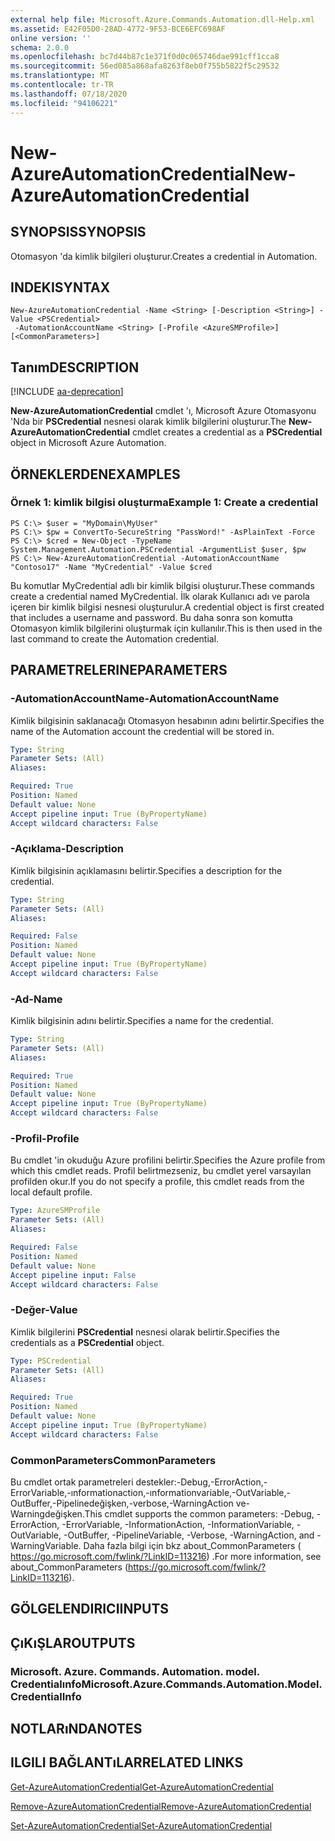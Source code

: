 ```yaml
---
external help file: Microsoft.Azure.Commands.Automation.dll-Help.xml
ms.assetid: E42F05D0-28AD-4772-9F53-BCE6EFC698AF
online version: ''
schema: 2.0.0
ms.openlocfilehash: bc7d44b87c1e371f0d0c065746dae991cff1cca8
ms.sourcegitcommit: 56ed085a868afa8263f8eb0f755b5822f5c29532
ms.translationtype: MT
ms.contentlocale: tr-TR
ms.lasthandoff: 07/18/2020
ms.locfileid: "94106221"
---
```

# <span data-ttu-id="eee23-101">New-AzureAutomationCredential</span><span class="sxs-lookup"><span data-stu-id="eee23-101">New-AzureAutomationCredential</span></span>

## <span data-ttu-id="eee23-102">SYNOPSIS</span><span class="sxs-lookup"><span data-stu-id="eee23-102">SYNOPSIS</span></span>

<span data-ttu-id="eee23-103">Otomasyon 'da kimlik bilgileri oluşturur.</span><span class="sxs-lookup"><span data-stu-id="eee23-103">Creates a credential in Automation.</span></span>

## <span data-ttu-id="eee23-104">INDEKI</span><span class="sxs-lookup"><span data-stu-id="eee23-104">SYNTAX</span></span>

```
New-AzureAutomationCredential -Name <String> [-Description <String>] -Value <PSCredential>
 -AutomationAccountName <String> [-Profile <AzureSMProfile>] [<CommonParameters>]
```

## <span data-ttu-id="eee23-105">Tanım</span><span class="sxs-lookup"><span data-stu-id="eee23-105">DESCRIPTION</span></span>

[!INCLUDE [aa-deprecation](../include/aa-deprecation.md)]

<span data-ttu-id="eee23-106">**New-AzureAutomationCredential** cmdlet 'ı, Microsoft Azure Otomasyonu 'Nda bir **PSCredential** nesnesi olarak kimlik bilgilerini oluşturur.</span><span class="sxs-lookup"><span data-stu-id="eee23-106">The **New-AzureAutomationCredential** cmdlet creates a credential as a **PSCredential** object in Microsoft Azure Automation.</span></span>

## <span data-ttu-id="eee23-107">ÖRNEKLERDEN</span><span class="sxs-lookup"><span data-stu-id="eee23-107">EXAMPLES</span></span>

### <span data-ttu-id="eee23-108">Örnek 1: kimlik bilgisi oluşturma</span><span class="sxs-lookup"><span data-stu-id="eee23-108">Example 1: Create a credential</span></span>
```
PS C:\> $user = "MyDomain\MyUser"
PS C:\> $pw = ConvertTo-SecureString "PassWord!" -AsPlainText -Force
PS C:\> $cred = New-Object -TypeName System.Management.Automation.PSCredential -ArgumentList $user, $pw
PS C:\> New-AzureAutomationCredential -AutomationAccountName "Contoso17" -Name "MyCredential" -Value $cred
```

<span data-ttu-id="eee23-109">Bu komutlar MyCredential adlı bir kimlik bilgisi oluşturur.</span><span class="sxs-lookup"><span data-stu-id="eee23-109">These commands create a credential named MyCredential.</span></span>
<span data-ttu-id="eee23-110">İlk olarak Kullanıcı adı ve parola içeren bir kimlik bilgisi nesnesi oluşturulur.</span><span class="sxs-lookup"><span data-stu-id="eee23-110">A credential object is first created that includes a username and password.</span></span>
<span data-ttu-id="eee23-111">Bu daha sonra son komutta Otomasyon kimlik bilgilerini oluşturmak için kullanılır.</span><span class="sxs-lookup"><span data-stu-id="eee23-111">This is then used in the last command to create the Automation credential.</span></span>

## <span data-ttu-id="eee23-112">PARAMETRELERINE</span><span class="sxs-lookup"><span data-stu-id="eee23-112">PARAMETERS</span></span>

### <span data-ttu-id="eee23-113">-AutomationAccountName</span><span class="sxs-lookup"><span data-stu-id="eee23-113">-AutomationAccountName</span></span>
<span data-ttu-id="eee23-114">Kimlik bilgisinin saklanacağı Otomasyon hesabının adını belirtir.</span><span class="sxs-lookup"><span data-stu-id="eee23-114">Specifies the name of the Automation account the credential will be stored in.</span></span>

```yaml
Type: String
Parameter Sets: (All)
Aliases: 

Required: True
Position: Named
Default value: None
Accept pipeline input: True (ByPropertyName)
Accept wildcard characters: False
```

### <span data-ttu-id="eee23-115">-Açıklama</span><span class="sxs-lookup"><span data-stu-id="eee23-115">-Description</span></span>
<span data-ttu-id="eee23-116">Kimlik bilgisinin açıklamasını belirtir.</span><span class="sxs-lookup"><span data-stu-id="eee23-116">Specifies a description for the credential.</span></span>

```yaml
Type: String
Parameter Sets: (All)
Aliases: 

Required: False
Position: Named
Default value: None
Accept pipeline input: True (ByPropertyName)
Accept wildcard characters: False
```

### <span data-ttu-id="eee23-117">-Ad</span><span class="sxs-lookup"><span data-stu-id="eee23-117">-Name</span></span>
<span data-ttu-id="eee23-118">Kimlik bilgisinin adını belirtir.</span><span class="sxs-lookup"><span data-stu-id="eee23-118">Specifies a name for the credential.</span></span>

```yaml
Type: String
Parameter Sets: (All)
Aliases: 

Required: True
Position: Named
Default value: None
Accept pipeline input: True (ByPropertyName)
Accept wildcard characters: False
```

### <span data-ttu-id="eee23-119">-Profil</span><span class="sxs-lookup"><span data-stu-id="eee23-119">-Profile</span></span>
<span data-ttu-id="eee23-120">Bu cmdlet 'in okuduğu Azure profilini belirtir.</span><span class="sxs-lookup"><span data-stu-id="eee23-120">Specifies the Azure profile from which this cmdlet reads.</span></span>
<span data-ttu-id="eee23-121">Profil belirtmezseniz, bu cmdlet yerel varsayılan profilden okur.</span><span class="sxs-lookup"><span data-stu-id="eee23-121">If you do not specify a profile, this cmdlet reads from the local default profile.</span></span>

```yaml
Type: AzureSMProfile
Parameter Sets: (All)
Aliases: 

Required: False
Position: Named
Default value: None
Accept pipeline input: False
Accept wildcard characters: False
```

### <span data-ttu-id="eee23-122">-Değer</span><span class="sxs-lookup"><span data-stu-id="eee23-122">-Value</span></span>
<span data-ttu-id="eee23-123">Kimlik bilgilerini **PSCredential** nesnesi olarak belirtir.</span><span class="sxs-lookup"><span data-stu-id="eee23-123">Specifies the credentials as a **PSCredential** object.</span></span>

```yaml
Type: PSCredential
Parameter Sets: (All)
Aliases: 

Required: True
Position: Named
Default value: None
Accept pipeline input: True (ByPropertyName)
Accept wildcard characters: False
```

### <span data-ttu-id="eee23-124">CommonParameters</span><span class="sxs-lookup"><span data-stu-id="eee23-124">CommonParameters</span></span>
<span data-ttu-id="eee23-125">Bu cmdlet ortak parametreleri destekler:-Debug,-ErrorAction,-ErrorVariable,-ınformationaction,-ınformationvariable,-OutVariable,-OutBuffer,-Pipelinedeğişken,-verbose,-WarningAction ve-Warningdeğişken.</span><span class="sxs-lookup"><span data-stu-id="eee23-125">This cmdlet supports the common parameters: -Debug, -ErrorAction, -ErrorVariable, -InformationAction, -InformationVariable, -OutVariable, -OutBuffer, -PipelineVariable, -Verbose, -WarningAction, and -WarningVariable.</span></span> <span data-ttu-id="eee23-126">Daha fazla bilgi için bkz about_CommonParameters ( https://go.microsoft.com/fwlink/?LinkID=113216) .</span><span class="sxs-lookup"><span data-stu-id="eee23-126">For more information, see about_CommonParameters (https://go.microsoft.com/fwlink/?LinkID=113216).</span></span>

## <span data-ttu-id="eee23-127">GÖLGELENDIRICI</span><span class="sxs-lookup"><span data-stu-id="eee23-127">INPUTS</span></span>

## <span data-ttu-id="eee23-128">ÇıKıŞLAR</span><span class="sxs-lookup"><span data-stu-id="eee23-128">OUTPUTS</span></span>

### <span data-ttu-id="eee23-129">Microsoft. Azure. Commands. Automation. model. Credentialınfo</span><span class="sxs-lookup"><span data-stu-id="eee23-129">Microsoft.Azure.Commands.Automation.Model.CredentialInfo</span></span>

## <span data-ttu-id="eee23-130">NOTLARıNDA</span><span class="sxs-lookup"><span data-stu-id="eee23-130">NOTES</span></span>

## <span data-ttu-id="eee23-131">ILGILI BAĞLANTıLAR</span><span class="sxs-lookup"><span data-stu-id="eee23-131">RELATED LINKS</span></span>

[<span data-ttu-id="eee23-132">Get-AzureAutomationCredential</span><span class="sxs-lookup"><span data-stu-id="eee23-132">Get-AzureAutomationCredential</span></span>](./Get-AzureAutomationCredential.md)

[<span data-ttu-id="eee23-133">Remove-AzureAutomationCredential</span><span class="sxs-lookup"><span data-stu-id="eee23-133">Remove-AzureAutomationCredential</span></span>](./Remove-AzureAutomationCredential.md)

[<span data-ttu-id="eee23-134">Set-AzureAutomationCredential</span><span class="sxs-lookup"><span data-stu-id="eee23-134">Set-AzureAutomationCredential</span></span>](./Set-AzureAutomationCredential.md)


